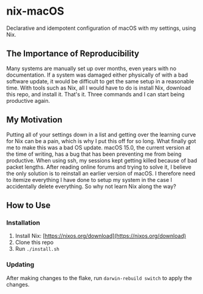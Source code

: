 # nix-macOS

Declarative and idempotent configuration of macOS with my settings, using Nix.

## The Importance of Reproducibility

Many systems are manually set up over months, even years with no documentation. If a system was damaged either physically of with a bad software update, it would be difficult to get the same setup in a reasonable time. With tools such as Nix, all I would have to do is install Nix, download this repo, and install it. That's it. Three commands and I can start being productive again.

## My Motivation

Putting all of your settings down in a list and getting over the learning curve for Nix can be a pain, which is why I put this off for so long. What finally got me to make this was a bad OS update. macOS 15.0, the current version at the time of writing, has a bug that has been preventing me from being productive. When using ssh, my sessions kept getting killed because of bad packet lengths. After reading online forums and trying to solve it, I believe the only solution is to reinstall an earlier version of macOS. I therefore need to itemize everything I have done to setup my system in the case I accidentally delete everything. So why not learn Nix along the way?

## How to Use

### Installation

1. Install Nix: [https://nixos.org/download](https://nixos.org/download)
2. Clone this repo
3. Run `./install.sh`

### Updating

After making changes to the flake, run `darwin-rebuild switch` to apply the changes.
